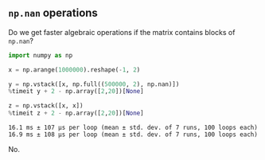 ## `np.nan` operations

Do we get faster algebraic operations if the matrix contains blocks of `np.nan`?


```python
import numpy as np
```


```python
x = np.arange(1000000).reshape(-1, 2)

y = np.vstack([x, np.full((500000, 2), np.nan)])
%timeit y + 2 - np.array([2,20])[None]

z = np.vstack([x, x])
%timeit z + 2 - np.array([2,20])[None]
```

    16.1 ms ± 107 µs per loop (mean ± std. dev. of 7 runs, 100 loops each)
    16.9 ms ± 108 µs per loop (mean ± std. dev. of 7 runs, 100 loops each)


No.

